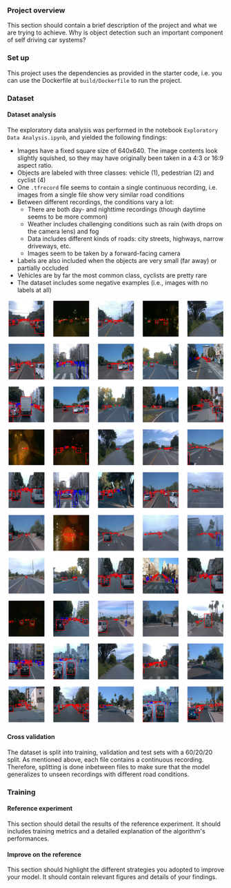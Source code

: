 ### Project overview
This section should contain a brief description of the project and what we are trying to achieve. Why is object detection such an important component of self driving car systems?

### Set up
This project uses the dependencies as provided in the starter code, i.e. you can use the Dockerfile at
`build/Dockerfile` to run the project.

### Dataset
#### Dataset analysis
The exploratory data analysis was performed in the notebook `Exploratory Data Analysis.ipynb`, and yielded the following
findings:

- Images have a fixed square size of 640x640. The image contents look slightly squished, so they may have originally 
  been taken in a 4:3 or 16:9 aspect ratio.
- Objects are labeled with three classes: vehicle (1), pedestrian (2) and cyclist (4)
- One `.tfrecord` file seems to contain a single continuous recording, i.e. images from a single file show very similar
  road conditions
- Between different recordings, the conditions vary a lot:
  - There are both day- and nighttime recordings (though daytime seems to be more common)
  - Weather includes challenging conditions such as rain (with drops on the camera lens) and fog
  - Data includes different kinds of roads: city streets, highways, narrow driveways, etc.
  - Images seem to be taken by a forward-facing camera
- Labels are also included when the objects are very small (far away) or partially occluded
- Vehicles are by far the most common class, cyclists are pretty rare
- The dataset includes some negative examples (i.e., images with no labels at all) 

![Examples of images in the dataset](resources/examples.png)

#### Cross validation
The dataset is split into training, validation and test sets with a 60/20/20 split.
As mentioned above, each file contains a continuous recording. Therefore, splitting is done inbetween files to make sure
that the model generalizes to unseen recordings with different road conditions.

### Training
#### Reference experiment
This section should detail the results of the reference experiment. It should includes training metrics and a detailed explanation of the algorithm's performances.

#### Improve on the reference
This section should highlight the different strategies you adopted to improve your model. It should contain relevant figures and details of your findings.
